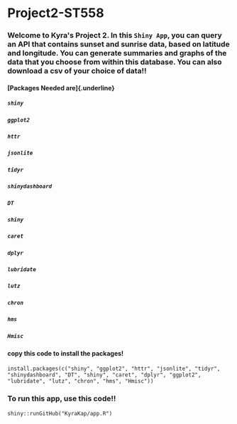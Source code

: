 # Project2-ST558

### Welcome to Kyra's Project 2. In this `Shiny App`, you can query an API that contains sunset and sunrise data, based on latitude and longitude. You can generate summaries and graphs of the data that you choose from within this database. You can also download a csv of your choice of data!!

#### [Packages Needed are]{.underline}

##### `shiny`

##### `ggplot2`

##### `httr`

##### `jsonlite`

##### `tidyr`

##### `shinydashboard`

##### `DT`

##### `shiny`

##### `caret`

##### `dplyr`

##### `lubridate`

##### `lutz`

##### `chron`

##### `hms`

##### `Hmisc`

#### copy this code to install the packages!

`install.packages(c("shiny", "ggplot2", "httr", "jsonlite", "tidyr", "shinydashboard", "DT", "shiny", "caret", "dplyr", "ggplot2", "lubridate", "lutz", "chron", "hms", "Hmisc"))`

### To run this app, use this code!!

`shiny::runGitHub("KyraKap/app.R")`
